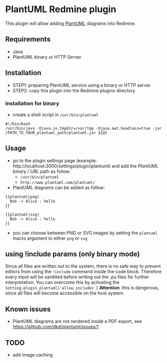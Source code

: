 # PlantUML Redmine plugin

This plugin will allow adding [PlantUML](http://plantuml.sourceforge.net/) diagrams into Redmine.

## Requirements

- Java
- PlantUML binary or HTTP Server

## Installation

- STEP1: preparing PlantUML service using a binary or HTTP server
- STEP2: copy this plugin into the Redmine plugins directory

### Installation for binary
- create a shell script in `/usr/bin/plantuml`

```
#!/bin/bash
/usr/bin/java -Djava.io.tmpdir=/var/tmp -Djava.awt.headless=true -jar /PATH_TO_YOUR_plantuml_path/plantuml.jar ${@}
```

## Usage

- go to the plugin settings page (example: http://localhost:3000/settings/plugin/plantuml) and add the *PlantUML binary / URL* path as follow:
    - `/usr/bin/plantuml`
    - `http://www.plantuml.com/plantuml/`
- PlantUML diagrams can be added as follow:

```
{{plantuml(png)
  Bob -> Alice : hello
}}
```

```
{{plantuml(svg)
  Bob -> Alice : hello
}}
```

- you can choose between PNG or SVG images by setting the `plantuml` macro argument to either `png` or `svg`

## using !include params (only binary mode)

Since all files are written out to the system, there is no safe way to prevent editors from using the `!include` command inside the code block.
Therefore every input will be sanitited before writing out the .pu files for further interpretation. You can overcome this by activating the `Setting.plugin_plantuml['allow_includes']`
**Attention**: this is dangerous, since all files will become accessible on the host system.

## Known issues

- PlantUML diagrams are not rendered inside a PDF export, see https://github.com/dkd/plantuml/issues/1

## TODO

- add image caching
